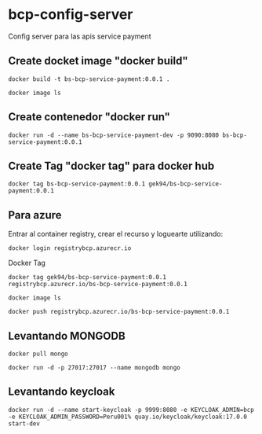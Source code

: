 # bcp-config-server
Config server para las apis service payment

## Create docket image "docker build"
`docker build -t bs-bcp-service-payment:0.0.1 .`

`docker image ls`

## Create contenedor "docker run"

`docker run -d --name bs-bcp-service-payment-dev -p 9090:8080 bs-bcp-service-payment:0.0.1`

## Create Tag "docker tag" para docker hub

`docker tag bs-bcp-service-payment:0.0.1 gek94/bs-bcp-service-payment:0.0.1`

## Para azure
Entrar al container registry, crear el recurso y loguearte utilizando:

`docker login registrybcp.azurecr.io`

Docker Tag

`docker tag gek94/bs-bcp-service-payment:0.0.1 registrybcp.azurecr.io/bs-bcp-service-payment:0.0.1`

`docker image ls`

`docker push registrybcp.azurecr.io/bs-bcp-service-payment:0.0.1`

## Levantando MONGODB

`docker pull mongo`

`docker run -d -p 27017:27017 --name mongodb mongo`

## Levantando keycloak

`docker run -d --name start-keycloak -p 9999:8080 -e KEYCLOAK_ADMIN=bcp -e KEYCLOAK_ADMIN_PASSWORD=Peru001% quay.io/keycloak/keycloak:17.0.0 start-dev`



